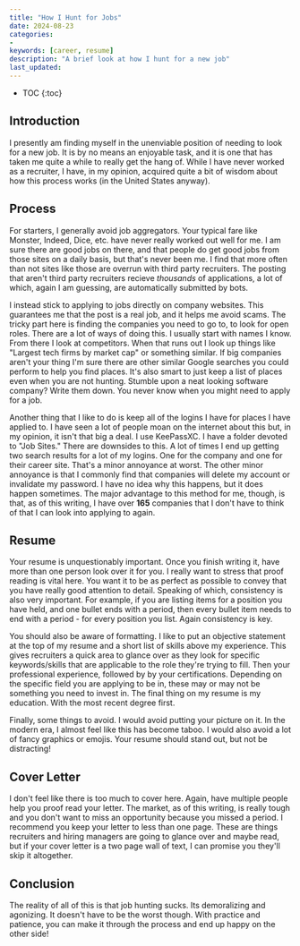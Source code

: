 ```yaml
---
title: "How I Hunt for Jobs"
date: 2024-08-23
categories:
- 
keywords: [career, resume]
description: "A brief look at how I hunt for a new job"
last_updated:
---
```


* TOC
{:toc}

## Introduction

I presently am finding myself in the unenviable position of needing to look for
a new job. It is by no means an enjoyable task, and it is one that has taken me
quite a while to really get the hang of. While I have never worked as a
recruiter, I have, in my opinion, acquired quite a bit of wisdom about how this
process works (in the United States anyway).

## Process

For starters, I generally avoid job aggregators. Your typical fare like
Monster, Indeed, Dice, etc. have never really worked out well for me. I am sure
there are good jobs on there, and that people do get good jobs from those sites
on a daily basis, but that's never been me. I find that more often than not
sites like those are overrun with third party recruiters. The posting that
aren't third party recruiters recieve _thousands_ of applications, a lot of
which, again I am guessing, are automatically submitted by bots.

I instead stick to applying to jobs directly on company websites. This
guarantees me that the post is a real job, and it helps me avoid scams. The
tricky part here is finding the companies you need to go to, to look for open
roles. There are a lot of ways of doing this. I usually start with names I
know. From there I look at competitors. When that runs out I look up things
like "Largest tech firms by market cap" or something similar. If big companies
aren't your thing I'm sure there are other similar Google searches you could
perform to help you find places. It's also smart to just keep a list of places
even when you are not hunting. Stumble upon a neat looking software company?
Write them down. You never know when you might need to apply for a job.

Another thing that I like to do is keep all of the logins I have for places I
have applied to. I have seen a lot of people moan on the internet about this
but, in my opinion, it isn't that big a deal. I use KeePassXC. I have a folder
devoted to "Job Sites." There are downsides to this. A lot of times I end up
getting two search results for a lot of my logins. One for the company and one
for their career site. That's a minor annoyance at worst. The other minor
annoyance is that I commonly find that companies will delete my account or
invalidate my password. I have no idea why this happens, but it does happen
sometimes. The major advantage to this method for me, though, is that, as
of this writing, I have over **165** companies that I don't have to think
of that I can look into applying to again.

## Resume

Your resume is unquestionably important. Once you finish writing it, have more
than one person look over it for you. I really want to stress that proof
reading is vital here. You want it to be as perfect as possible to convey that
you have really good attention to detail. Speaking of which, consistency is
also very important. For example, if you are listing items for a position you
have held, and one bullet ends with a period, then every bullet item needs to
end with a period - for every position you list. Again consistency is key.

You should also be aware of formatting. I like to put an objective statement at
the top of my resume and a short list of skills above my experience. This gives
recruiters a quick area to glance over as they look for specific
keywords/skills that are applicable to the role they're trying to fill. Then
your professional experience, followed by by your certifications. Depending on
the specific field you are applying to be in, these may or may not be something
you need to invest in. The final thing on my resume is my education. With the
most recent degree first. 

Finally, some things to avoid. I would avoid putting your picture on it. In the
modern era, I almost feel like this has become taboo. I would also avoid a lot
of fancy graphics or emojis. Your resume should stand out, but not be
distracting!

## Cover Letter

I don't feel like there is too much to cover here. Again, have multiple people
help you proof read your letter. The market, as of this writing, is really
tough and you don't want to miss an opportunity because you missed a period. I
recommend you keep your letter to less than one page. These are things
recruiters and hiring managers are going to glance over and maybe read, but if
your cover letter is a two page wall of text, I can promise you they'll skip it
altogether.

## Conclusion

The reality of all of this is that job hunting sucks. Its demoralizing and
agonizing. It doesn't have to be the worst though. With practice and patience,
you can make it through the process and end up happy on the other side!
